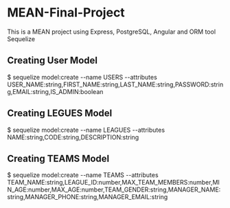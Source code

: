 # MEAN-Final-Project
This is a MEAN project using Express, PostgreSQL, Angular and ORM tool Sequelize

## Creating User Model
$ sequelize model:create --name USERS --attributes USER_NAME:string,FIRST_NAME:string,LAST_NAME:string,PASSWORD:string,EMAIL:string,IS_ADMIN:boolean

## Creating LEGUES Model
$ sequelize model:create --name LEAGUES --attributes NAME:string,CODE:string,DESCRIPTION:string

## Creating TEAMS Model
$ sequelize model:create --name TEAMS --attributes TEAM_NAME:string,LEAGUE_ID:number,MAX_TEAM_MEMBERS:number,MIN_AGE:number,MAX_AGE:number,TEAM_GENDER:string,MANAGER_NAME:string,MANAGER_PHONE:string,MANAGER_EMAIL:string